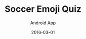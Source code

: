 ---
title: Soccer Emoji Quiz
subtitle: Android App
layout: default
modal-id: 7
date: 2016-03-01
img: socceremojiquiz/screenshot1.png
thumbnail: socceremojiquiz/banner.png
alt: image-alt
project-date: September 2015 - March 2016
client: Soccer Emoji Quiz
category: Mobile Development
description: <p>The Soccer Emoji Quiz is the most innovative quiz on the market. In the game, you have to decrypt the Emoji clues that represent the names of football players and managers, past and present, as well as stadiums and clubs. We currently have 5 packs available; Premiership, European, Clubs and Stadiums, Legends and Managers. Each pack has unique clues and each presents their own challenges, created to give you the most enjoyable and fulfilling experience. Earn coins as you progress through the game, challenge your friends and foes to beat your score and post your achievements to Facebook and Twitter.</pr><br><p><a href="https://play.google.com/store/apps/details?id=com.intrications.socceremojiquiz"><img alt="Get it on Google Play" src="https://play.google.com/intl/en_us/badges/images/apps/en-play-badge.png" width="200" /></a></p>

---